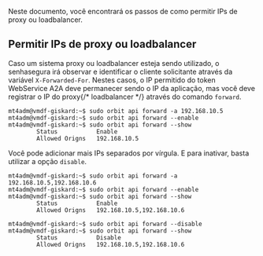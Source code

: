 Neste documento, você encontrará os passos de como permitir IPs de proxy ou loadbalancer. 

## Permitir IPs de proxy ou loadbalancer

Caso um sistema proxy ou loadbalancer esteja sendo utilizado, o senhasegura irá observar e identificar o cliente solicitante através da variável `X-Forwarded-For`. Nestes casos, o IP permitido do token WebService A2A deve permanecer sendo o IP da aplicação, mas você deve registrar o IP do proxy{/* loadbalancer */} através do comando `forward`.


```
mt4adm@vmdf-giskard:~$ sudo orbit api forward -a 192.168.10.5
mt4adm@vmdf-giskard:~$ sudo orbit api forward --enable
mt4adm@vmdf-giskard:~$ sudo orbit api forward --show
        Status           Enable
        Allowed Origns   192.168.10.5

```
Você pode adicionar mais IPs separados por vírgula. E para inativar, basta utilizar a opção `disable`.


```
mt4adm@vmdf-giskard:~$ sudo orbit api forward -a 192.168.10.5,192.168.10.6
mt4adm@vmdf-giskard:~$ sudo orbit api forward --enable
mt4adm@vmdf-giskard:~$ sudo orbit api forward --show
        Status           Enable
        Allowed Origns   192.168.10.5,192.168.10.6

mt4adm@vmdf-giskard:~$ sudo orbit api forward --disable
mt4adm@vmdf-giskard:~$ sudo orbit api forward --show
        Status           Disable
        Allowed Origns   192.168.10.5,192.168.10.6

```
